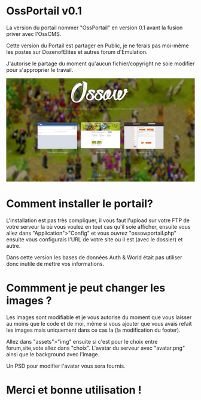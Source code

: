 # OssPortail v0.1
La version du portail nommer "OssPortail" en version 0.1 avant la fusion priver avec l'OssCMS.

Cette version du Portail est partager en Public, je ne ferais pas moi-même les postes sur DozenofElites et autres forum d'Emulation.

J'autorise le partage du moment qu'aucun fichier/copyright ne soie modifier pour s'approprier le travail.

![Screenshot](screenshot.v1.JPG)

# Comment installer le portail?

L'installation est pas très compliquer, il vous faut l'upload sur votre FTP de votre serveur la où vous voulez en tout cas qu'il soie afficher, ensuite vous allez dans "Application">"Config" et vous ouvrez "ossowportail.php" ensuite vous configurais l'URL de votre site ou il est (avec le dossier) et autre.

Dans cette version les bases de données Auth & World était pas utiliser donc inutile de mettre vos informations.

# Commment je peut changer les images ?

Les images sont modifiable et je vous autorise du moment que vous laisser au moins que le code et de moi, même si vous ajouter que vous avais refait les images mais uniquement dans ce cas la (la modification du footer).

Allez dans "assets">"img" ensuite si c'est pour le choix entre forum,site,vote allez dans "choix". 
L'avatar du serveur avec "avatar.png" ainsi que le background avec l'image.

Un PSD pour modifier l'avatar vous sera fournis.

# Merci et bonne utilisation !
